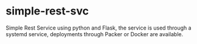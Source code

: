 # simple-rest-svc
Simple Rest Service using python and Flask, the service is used through a systemd service, deployments through Packer or Docker are available.
